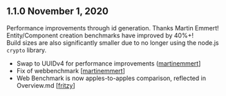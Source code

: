 ## 1.1.0 November 1, 2020

Performance improvements through id generation. Thanks Martin Emmert!  
Entity/Component creation benchmarks have improved by 40%+!  
Build sizes are also significantly smaller due to no longer using the node.js `crypto` library.

* Swap to UUIDv4 for performance improvements \([martinemmert](https://github.com/martinemmert)\]
* Fix of webbenchmark \[[martinemmert](https://github.com/martinemmert)\]
* Web Benchmark is now apples-to-apples comparison, reflected in Overview.md \[[fritzy](https://github.com/fritzy)\]
